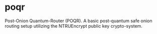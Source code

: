 # poqr
Post-Onion Quantum-Router (POQR). A basic post-quantum safe onion routing setup utilizing the NTRUEncrypt public key crypto-system.

